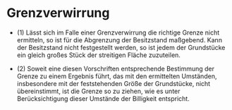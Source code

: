 # Grenzverwirrung

- (1) Lässt sich im Falle einer Grenzverwirrung die richtige Grenze nicht ermitteln, so ist für die Abgrenzung der Besitzstand maßgebend. Kann der Besitzstand nicht festgestellt werden, so ist jedem der Grundstücke ein gleich großes Stück der streitigen Fläche zuzuteilen.

- (2) Soweit eine diesen Vorschriften entsprechende Bestimmung der Grenze zu einem Ergebnis führt, das mit den ermittelten Umständen, insbesondere mit der feststehenden Größe der Grundstücke, nicht übereinstimmt, ist die Grenze so zu ziehen, wie es unter Berücksichtigung dieser Umstände der Billigkeit entspricht.

